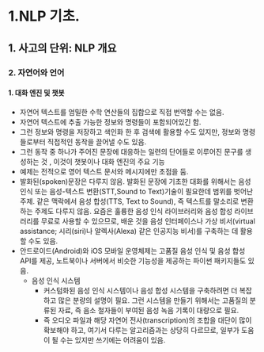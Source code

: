 # 1.NLP 기초.
## 1. 사고의 단위: NLP 개요
### 2. 자연어와 언어
#### 1. 대화 엔진 및 챗봇
- 자연어 텍스트를 엄밀한 수학 연산들의 집합으로 직접 번역할 수는 없음.
- 자연어 텍스트에 추출 가능한 정보와 명령들이 포함되어있긴 함.
- 그런 정보와 명령을 저장하고 색인화 한 후 검색에 활용할 수도 있지만, 정보와 명령들로부터 직접적인 동작을 끌어낼 수도 있음.
- 그런 동작 중 하나가 주어진 문장에 대응하는 일련의 단어들로 이루어진 문구를 생성하는 것 , 이것이 챗봇이나 대화 엔진의 주요 기능
- 예제는 전적으로 영어 텍스트 문서와 메시지에만 초점을 둠.
- 발화된(spoken)문장은 다루지 않음. 발화된 문장에 기초한 대화를 위해서는 음성 인식 또는 음성-텍스트 변환(STT,Sound to Text)기술이 필요한데 범위를 벗어난 주제. 같은 맥락에서 음성 합성(TTS, Text to Sound), 즉 텍스트를 말소리로 변환하는 주제도 다루지 않음. 요즘은 훌륭한 음성 인식 라이브러리와 음성 합성 라이브러리를 무료로 사용할 수 있으므로, 배운 것을 음성 인터페이스나 가상 비서(virtual assistance; 시리(siri)나 알렉사(Alexa) 같은 인공지능 비서)를 구축하는 데 활용할 수도 있음.
- 안드로이드(Android)와 iOS 모바일 운영체제는 고품질 음성 인식 및 음성 합성 API를 제공, 노트북이나 서버에서 비슷한 기능성을 제공하는 파이썬 패키지들도 있음.
  - 음성 인식 시스템
    - 커스텀화된 음성 인식 시스템이나 음성 합성 시스템을 구축하려면 더 복잡하고 많은 분량의 설명이 필요. 그런 시스템을 만들기 위해서는 고품질의 분류된 자료, 즉 음소 철자들이 부여된 음성 녹음 기록이 대량으로 필요.
    - 즉 오디오 파일과 해당 자연어 전사(transcription)의 조합을 대단이 많이 확보해야 하고, 여기서 다루는 알고리즘과는 상당히 다르므로, 일부가 도움이 될 수는 있지만 쓰기에는 어려움이 있음.